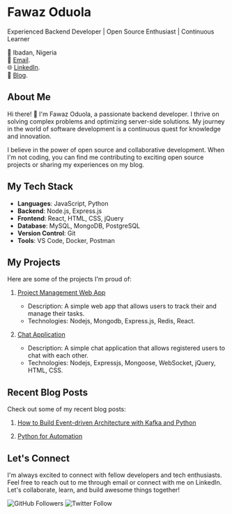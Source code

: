 <!-- Your Name -->
# Fawaz Oduola

<!-- Your Introduction -->
Experienced Backend Developer | Open Source Enthusiast | Continuous Learner

 📍 Ibadan, Nigeria   
 📧 [Email](mailto:odoulafawaz@gmail.com).   
 🌐 [LinkedIn](https://www.linkedin.com/in/fawaz-oduola/).   
 📝 [Blog](ibadandev.hashnode.dev/).

## About Me

Hi there! 👋 I'm Fawaz Oduola, a passionate backend developer. I thrive on solving complex problems and optimizing server-side solutions. My journey in the world of software development is a continuous quest for knowledge and innovation.

I believe in the power of open source and collaborative development. When I'm not coding, you can find me contributing to exciting open source projects or sharing my experiences on my blog.

## My Tech Stack

- **Languages**: JavaScript, Python
- **Backend**: Node.js, Express.js
- **Frontend**: React, HTML, CSS, jQuery
- **Database**: MySQL, MongoDB, PostgreSQL
- **Version Control**: Git
- **Tools**: VS Code, Docker, Postman

## My Projects

Here are some of the projects I'm proud of:

1. [Project Management Web App](https://github.com/fawizzy/project_management-alx_portfolio)
   - Description: A simple web app that allows users to track their and manage their tasks.
   - Technologies: Nodejs, Mongodb, Express.js, Redis, React.
   <!-- - ![Screenshot/GIF](link to screenshot or GIF) -->

2. [Chat Application](https://github.com/fawizzy/chat_application)
   - Description: A simple chat application that allows registered users to chat with each other.
   - Technologies: Nodejs, Expressjs, Mongoose, WebSocket, jQuery, HTML, CSS.
  <!-- - ![Screenshot/GIF](link to screenshot or GIF) -->

## Recent Blog Posts

Check out some of my recent blog posts:

1. [How to Build Event-driven Architecture with Kafka and Python](https://ibadandev.hashnode.dev/how-to-build-event-driven-architecture-with-kafka-and-python)
 

2. [Python for Automation](https://ibadandev.hashnode.dev/python-for-automation)

## Let's Connect

I'm always excited to connect with fellow developers and tech enthusiasts. Feel free to reach out to me through email or connect with me on LinkedIn. Let's collaborate, learn, and build awesome things together!

![GitHub Followers](https://img.shields.io/github/followers/fawizzy?style=social) 
![Twitter Follow](https://img.shields.io/twitter/follow/ibadandev?style=social)

<!--
You can include more sections like "Work Experience," "Education," or "Certifications" if relevant to your profile.
-->

